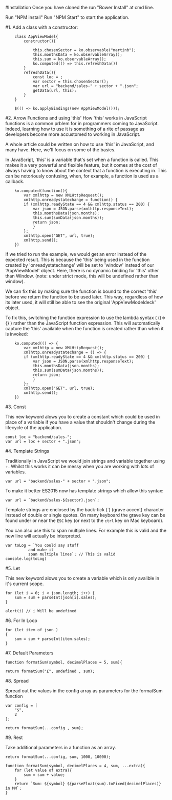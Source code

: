 #Installation
Once you have cloned the run 
    "Bower Install" 
at cmd line. 

Run "NPM install"
Run "NPM Start" to start the application.

#1. Add a class with a constructor:

        class AppViewModel{
            constructor(){  
                
                this.chosenSector = ko.observable("martinb");
                this.monthsData = ko.observableArray();
                this.sum = ko.observableArray();
                ko.computed(() => this.refreshData())
            }
            refreshData(){
                const loc = ;
                var sector = this.chosenSector();
                var url = "backend/sales-" + sector + ".json";
                getData(url, this);        
            }
        }
        
        $(() => ko.applyBindings(new AppViewModel()));
     
#2. Arrow Functions and using 'this'
How 'this' works in JavaScript functions is a common prblem for  in programmers 
coming to JavaScript. Indeed, learning how to use it is something of a rite 
of passage as developers become more accustomed to working in JavaScript.

A whole article could be written on how to use 'this' in JavaScript, 
and many have. Here, we'll focus on some of the basics.

In JavaScript, 'this' is a variable that's set when a function is called. 
This makes it a very powerful and flexible feature, 
but it comes at the cost of always having to know about the context 
that a function is executing in. This can be notoriously confusing, when, 
for example, a function is used as a callback.

        ko.computed(function(){
            var xmlhttp = new XMLHttpRequest();
            xmlhttp.onreadystatechange = function() {
            if (xmlhttp.readyState == 4 && xmlhttp.status == 200) {
                var json = JSON.parse(xmlhttp.responseText);
                this.monthsData(json.months);
                this.sum(sumData(json.months));
                return json;
                }
            };
            xmlhttp.open("GET", url, true);
            xmlhttp.send();        
        })
 
 
If we tried to run the example, we would get an error instead of the expected result. 
This is because the 'this' being used in the function created by 
'onreadystatechange' will be set to 'window' instead of our 'AppViewModel' object. 
Here, there is no dynamic binding for 'this' other than Window. 
(note: under strict mode, this will be undefined rather than window).

 We can fix this by making sure the function is bound to the correct 'this' before we return the function to be used later. 
 This way, regardless of how its later used, it will still be able to see the original 'AppViewModeldeck' object.

 To fix this, switching the function expression to use the lambda syntax ( ()=>{} ) rather than the JavaScript function expression. 
 This will automatically capture the 'this' available when the function is created rather than when it is invoked:

        ko.computed(() => {
            var xmlhttp = new XMLHttpRequest();
            xmlhttp.onreadystatechange = () => {
            if (xmlhttp.readyState == 4 && xmlhttp.status == 200) {
                var json = JSON.parse(xmlhttp.responseText);
                this.monthsData(json.months);
                this.sum(sumData(json.months));
                return json;
                }
            };
            xmlhttp.open("GET", url, true);
            xmlhttp.send();        
        })
        
       
       
#3. Const
 
 This new keyword alows you to create a constant which could be used in place of a
 variable if you have a value that shouldn't change during the lifecycle of the application.

    const loc = "backend/sales-";
    var url = loc + sector + ".json";

#4. Template Strings

Traditionally in JavaScript we would join strings and variable together using +. 
Whilst this works it can be messy when you are working with lots of variables.

    var url = "backend/sales-" + sector + ".json";

To make it better ES2015 now has template strings which allow this syntax:

    var url = `backend/sales-${sector}.json`;

Template strings are enclosed by the back-tick (\`) (grave accent) character instead 
of double or single quotes. On many keyboard the grave key
can be found under or near the `ESC` key (or next to the `ctrl` key on Mac keyboard).

You can also use this to span multiple lines. For example this is valid and the new 
line will actually be interpreted.

	var toLog = `You could say stuff
              and make it
              span multiple lines`; // This is valid
    console.log(toLog)

#5. Let
 
 This new keyword alows you to create a 
 variable which is only avalible in it's current scope.
 
    for (let i = 0; i < json.length; i++) { 
        sum = sum + parseInt(json[i].sales);
    }
    
    alert(i) // i Will be undefined

#6. For In Loop

    for (let item of json )
    {
        sum = sum + parseInt(item.sales);
    }
    
#7. Default Parameters

    function formatSum(symbol, decimelPlaces = 5, sum){

    return formatSum("£", undefined , sum);

#8. Spread

Spread out the values in the config array as parameters for the formatSum function

    var config = [
        "$",
        2    
    ];
    
    return formatSum(...config , sum);
    
#9. Rest

Take additional parameters in a function as an array.

    return formatSum(...config, sum, 1000, 10000);
    
    function formatSum(symbol, decimelPlaces = 4, sum, ...extra){
        for (let value of extra){
            sum = sum + value;
        }
        return `Sum: ${symbol} ${parseFloat(sum).toFixed(decimelPlaces)} in MM`;  
    }